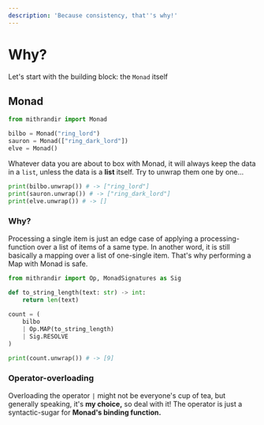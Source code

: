 ```yaml
---
description: 'Because consistency, that''s why!'
---
```


# Why?

Let's start with the building block: the `Monad` itself

## Monad

```python
from mithrandir import Monad

bilbo = Monad("ring_lord")
sauron = Monad(["ring_dark_lord"])
elve = Monad()
```

Whatever data you are about to box with Monad, it will always keep the data in a `list`, unless the data is a **list** itself. Try to unwrap them one by one...

```python
print(bilbo.unwrap()) # -> ["ring_lord"]
print(sauron.unwrap()) # -> ["ring_dark_lord"]
print(elve.unwrap()) # -> []
```

### Why? 

Processing a single item is just an edge case of applying a processing-function over a list of items of a same type. In another word, it is still basically a mapping over a list of one-single item. That's why performing a Map with Monad is safe.

```python
from mithrandir import Op, MonadSignatures as Sig

def to_string_length(text: str) -> int:
    return len(text)
    
count = (
    bilbo
    | Op.MAP(to_string_length)
    | Sig.RESOLVE
)

print(count.unwrap()) # -> [9]
```

### Operator-overloading

Overloading the operator `|` might not be everyone's cup of tea, but generally speaking, it's **my choice,** so deal with it! The operator is just a syntactic-sugar for **Monad's binding function.**

